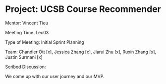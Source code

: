 # Project: UCSB Course Recommender

Mentor: Vincent Tieu

Meeting Time: Lec03

Type of Meeting: Initial Sprint Planning

Team: Chandler Ott [x], Jessica Zhang [x], Jiarui Zhu [x], Ruxin Zhang [x], Justin Surmani [x]

Scribed Discussion:

We come up with our user journey and our MVP.  
